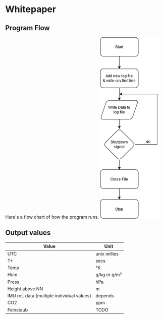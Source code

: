 # Whitepaper

## Program Flow
Here's a flow chart of how the program runs.
![Flow Chart](flcht.png)

## Output values
Value|Unit
---|---
UTC|unix millies
T+|secs
Temp|°K
Hum| g/kg or g/m³
Press|hPa
Height above NN |m
IMU rot. data (multiple individual values)|depends
CO2|ppm
Feinstaub|TODO
